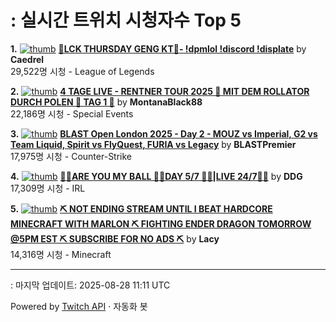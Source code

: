# : 실시간 트위치 시청자수 Top 5

**1.** [![thumb](https://static-cdn.jtvnw.net/previews-ttv/live_user_caedrel-320x180.jpg)](https://twitch.tv/Caedrel)
**[🔴LCK THURSDAY GENG KT🔴-  !dpmlol !discord !displate](https://twitch.tv/Caedrel)** by **Caedrel**<br>29,522명 시청  - League of Legends

**2.** [![thumb](https://static-cdn.jtvnw.net/previews-ttv/live_user_montanablack88-320x180.jpg)](https://twitch.tv/MontanaBlack88)
**[4 TAGE LIVE - RENTNER TOUR 2025 🤏 MIT DEM ROLLATOR DURCH POLEN 🤏 TAG 1 🤏](https://twitch.tv/MontanaBlack88)** by **MontanaBlack88**<br>22,186명 시청  - Special Events

**3.** [![thumb](https://static-cdn.jtvnw.net/previews-ttv/live_user_blastpremier-320x180.jpg)](https://twitch.tv/BLASTPremier)
**[BLAST Open London 2025 - Day 2 - MOUZ vs Imperial, G2 vs Team Liquid, Spirit vs FlyQuest, FURIA vs Legacy](https://twitch.tv/BLASTPremier)** by **BLASTPremier**<br>17,975명 시청  - Counter-Strike

**4.** [![thumb](https://static-cdn.jtvnw.net/previews-ttv/live_user_ddg-320x180.jpg)](https://twitch.tv/DDG)
**[🏀💕ARE YOU MY BALL 🏀💕DAY 5/7 🏀💕|LIVE 24/7🏀💕](https://twitch.tv/DDG)** by **DDG**<br>17,309명 시청  - IRL

**5.** [![thumb](https://static-cdn.jtvnw.net/previews-ttv/live_user_lacy-320x180.jpg)](https://twitch.tv/Lacy)
**[⛏️ NOT ENDING STREAM UNTIL I BEAT HARDCORE MINECRAFT WITH MARLON ⛏️ FIGHTING ENDER DRAGON TOMORROW @5PM EST ⛏️ SUBSCRIBE FOR NO ADS ⛏️](https://twitch.tv/Lacy)** by **Lacy**<br>14,316명 시청  - Minecraft


---
: 마지막 업데이트: 2025-08-28 11:11 UTC

Powered by [Twitch API](https://dev.twitch.tv/docs/api/reference) · 자동화 봇